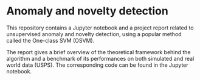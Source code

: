 # Anomaly and novelty detection

This repository contains a Jupyter notebook and a project report related to unsupervised anomaly and novelty detection, using a popular method called the One-class SVM (OSVM). 

The report gives a brief overview of the theoretical framework behind the algorithm and a benchmark of its performances on both simulated and real world data (USPS). The corresponding code can be found in the Jupyter notebook.
